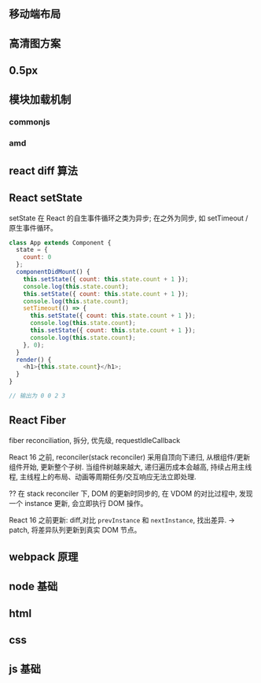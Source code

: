 ## 移动端布局

## 高清图方案

## 0.5px

## 模块加载机制

### commonjs

### amd

## react diff 算法

## React setState

setState 在 React 的自生事件循环之类为异步; 在之外为同步, 如 setTimeout / 原生事件循环。

```javascript
class App extends Component {
  state = {
    count: 0
  };
  componentDidMount() {
    this.setState({ count: this.state.count + 1 });
    console.log(this.state.count);
    this.setState({ count: this.state.count + 1 });
    console.log(this.state.count);
    setTimeout(() => {
      this.setState({ count: this.state.count + 1 });
      console.log(this.state.count);
      this.setState({ count: this.state.count + 1 });
      console.log(this.state.count);
    }, 0);
  }
  render() {
    <h1>{this.state.count}</h1>;
  }
}

// 输出为 0 0 2 3
```

## React Fiber

fiber reconciliation, 拆分, 优先级, requestIdleCallback

React 16 之前, reconciler(stack reconciler) 采用自顶向下递归, 从根组件/更新组件开始, 更新整个子树. 当组件树越来越大, 递归遍历成本会越高, 持续占用主线程, 主线程上的布局、动画等周期任务/交互响应无法立即处理.

?? 在 stack reconciler 下, DOM 的更新时同步的, 在 VDOM 的对比过程中, 发现一个 instance 更新, 会立即执行 DOM 操作。

React 16 之前更新: diff,对比 `prevInstance` 和 `nextInstance`, 找出差异. -> patch, 将差异队列更新到真实 DOM 节点。

## webpack 原理

## node 基础

## html

## css

## js 基础
